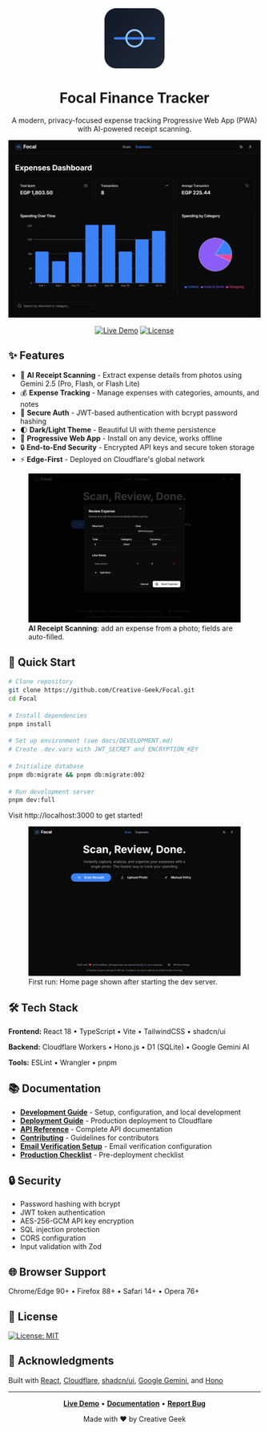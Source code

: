 <div align="center">
  <img src="public/focal-icon.svg" alt="Focal Logo" width="120" height="120" />
  
  # Focal Finance Tracker

A modern, privacy-focused expense tracking Progressive Web App (PWA) with AI-powered receipt scanning.

![Dashboard](images/dashboard.png)

[![Live Demo](https://img.shields.io/badge/demo-live-success)](https://focal.creative-geek.tech)
[![License](https://img.shields.io/badge/license-MIT-blue)]()

</div>

## ✨ Features

- 📸 **AI Receipt Scanning** - Extract expense details from photos using Gemini 2.5 (Pro, Flash, or Flash Lite)
- 💰 **Expense Tracking** - Manage expenses with categories, amounts, and notes
- 🔐 **Secure Auth** - JWT-based authentication with bcrypt password hashing
- 🌓 **Dark/Light Theme** - Beautiful UI with theme persistence
- 📱 **Progressive Web App** - Install on any device, works offline
- 🔒 **End-to-End Security** - Encrypted API keys and secure token storage
- ⚡ **Edge-First** - Deployed on Cloudflare's global network

<figure>
  <img src="images/add_expense.png" alt="Add Expense form with receipt scanning" width="800">
  <figcaption><strong>AI Receipt Scanning</strong>: add an expense from a photo; fields are auto-filled.</figcaption>
</figure>

## 🚀 Quick Start

```bash
# Clone repository
git clone https://github.com/Creative-Geek/Focal.git
cd Focal

# Install dependencies
pnpm install

# Set up environment (see docs/DEVELOPMENT.md)
# Create .dev.vars with JWT_SECRET and ENCRYPTION_KEY

# Initialize database
pnpm db:migrate && pnpm db:migrate:002

# Run development server
pnpm dev:full
```

Visit http://localhost:3000 to get started!

<figure>
  <img src="images/home_page.png" alt="Home page on first run" width="800">
  <figcaption>First run: Home page shown after starting the dev server.</figcaption>
</figure>

## 🛠️ Tech Stack

**Frontend:** React 18 • TypeScript • Vite • TailwindCSS • shadcn/ui

**Backend:** Cloudflare Workers • Hono.js • D1 (SQLite) • Google Gemini AI

**Tools:** ESLint • Wrangler • pnpm

## 📚 Documentation

- **[Development Guide](docs/DEVELOPMENT.md)** - Setup, configuration, and local development
- **[Deployment Guide](docs/DEPLOYMENT.md)** - Production deployment to Cloudflare
- **[API Reference](docs/API.md)** - Complete API documentation
- **[Contributing](docs/CONTRIBUTING.md)** - Guidelines for contributors
- **[Email Verification Setup](docs/EMAIL_VERIFICATION_SETUP.md)** - Email verification configuration
- **[Production Checklist](docs/PRODUCTION_CHECKLIST.md)** - Pre-deployment checklist

## 🔒 Security

- Password hashing with bcrypt
- JWT token authentication
- AES-256-GCM API key encryption
- SQL injection protection
- CORS configuration
- Input validation with Zod

## 🌐 Browser Support

Chrome/Edge 90+ • Firefox 88+ • Safari 14+ • Opera 76+

## 📝 License

[![License: MIT](https://img.shields.io/badge/License-MIT-yellow.svg)](https://opensource.org/licenses/MIT)

## 🙏 Acknowledgments

Built with [React](https://react.dev), [Cloudflare](https://cloudflare.com), [shadcn/ui](https://ui.shadcn.com), [Google Gemini](https://ai.google.dev), and [Hono](https://hono.dev)

---

<div align="center">

**[Live Demo](https://focal.creative-geek.tech)** • **[Documentation](docs/DEVELOPMENT.md)** • **[Report Bug](https://github.com/Creative-Geek/Focal/issues)**

Made with ❤️ by Creative Geek

</div>
